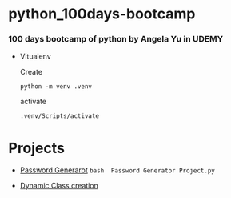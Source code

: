 # python_100days-bootcamp
### 100 days bootcamp of python by Angela Yu in UDEMY

- Vitualenv

    Create

    `python -m venv .venv`

    activate
    
    `.venv/Scripts/activate`

# Projects

- [Password Generarot](https://github.com/piidus/python_100days-bootcamp/blob/main/Password%20Generator%20Project.py)
    `bash 
    Password Generator Project.py`

- [Dynamic Class creation](https://github.com/piidus/python_100days-bootcamp/blob/main/dynamic_class.py)



